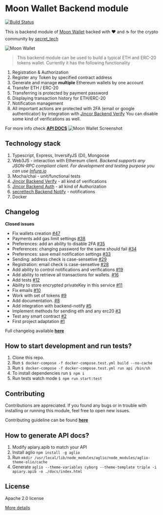 # Moon Wallet Backend module
[![Build Status](https://travis-ci.org/JincorTech/backend-token-wallets.svg?branch=master)](https://travis-ci.org/JincorTech/backend-token-wallets)

This is backend module of [Moon Wallet](https://moonwallet.tech/) backed with
:heart: and :coffee: for the crypto community by [secret_tech](https://secrettech.io)


![Moon Wallet](https://monosnap.com/file/AWvzmQe6IvNezvjIhYwkSDWbiKB5en.png)

> This backend module can be used to build a typical ETH and ERC-20 tokens
wallet. Currently it has the following functionality

1. Registration & Authorization
1. Register any Token by specified contract address
1. Generate and manage **multiple** Ethereum wallets by one account
1. Transfer ETH / ERC-20 
1. Transferring is protected by payment password
1. Displaying transaction history for ETH/ERC-20
1. Notification management
1. All important actions are protected with 2FA (email or google authenticator) 
by integration with 
[Jincor Backend Verify](https://github.com/JincorTech/backend-verify) 
   You can disable some kind of verifications as well.


For more info check [**API DOCS**](https://jincortech.github.io/backend-token-wallets)
![Moon Wallet Screenshot](https://monosnap.com/file/ju7HjvPDg0csEeInRo11JrudDAJDc3.png)

## Technology stack

1. Typescript, Express, InversifyJS (DI), Mongoose
1. Web3JS - interaction with Ethereum client. 
    _Backend supports any JSON-RPC compliant client. For development
    and testing purpose you can use [Infura.io](https://infura.io)_
1. Mocha/chai - unit/functional tests
1. [Jincor Backend Verify](https://github.com/JincorTech/backend-verify) -
 all kind of verifications
1. [Jincor Backend Auth](https://github.com/JincorTech/backend-auth) - 
 all kind of Authorization
1. [secrettech Backend Notify](https://github.com/JincorTech/backend-notify) - 
 notifications
1. Docker

## Changelog
**Closed issues**

- Fix wallets creation [\#47](https://github.com/JincorTech/backend-token-wallets/issues/47)
- Payments add gas limit settings [\#38](https://github.com/JincorTech/backend-token-wallets/issues/38)
- Preferences: add an ability to disable 2FA [\#35](https://github.com/JincorTech/backend-token-wallets/issues/35)
- Preferences: changing password for the same should fail [\#34](https://github.com/JincorTech/backend-token-wallets/issues/34)
- Preferences: save email notification settings [\#33](https://github.com/JincorTech/backend-token-wallets/issues/33)
- Sending: address check is case-sensetive [\#29](https://github.com/JincorTech/backend-token-wallets/issues/29)
- Registration: email check is case-sensetive [\#28](https://github.com/JincorTech/backend-token-wallets/issues/28)
- Add ability to control notifications and verifications  [\#19](https://github.com/JincorTech/backend-token-wallets/issues/19)
- Add ability to retrieve all transactions for wallets. [\#16](https://github.com/JincorTech/backend-token-wallets/issues/16)
- Add tests [\#12](https://github.com/JincorTech/backend-token-wallets/issues/12)
- Ability to store encrypted privateKey in this service  [\#11](https://github.com/JincorTech/backend-token-wallets/issues/11)
- Fix emails [\#10](https://github.com/JincorTech/backend-token-wallets/issues/10)
- Work with set of tokens [\#9](https://github.com/JincorTech/backend-token-wallets/issues/9)
- Add documentation. [\#8](https://github.com/JincorTech/backend-token-wallets/issues/8)
- Add integration with backend-notify [\#5](https://github.com/JincorTech/backend-token-wallets/issues/5)
- Implement methods for sending eth and any erc20  [\#3](https://github.com/JincorTech/backend-token-wallets/issues/3)
- Test any smart contract [\#2](https://github.com/JincorTech/backend-token-wallets/issues/2)
- First project adaptation [\#1](https://github.com/JincorTech/backend-token-wallets/issues/1)

Full changelog available [**here**](/CHANGELOG.md)

## How to start development and run tests?

1. Clone this repo.
1. Run `$ docker-compose -f docker-compose.test.yml build --no-cache`
1. Run `$ docker-compose -f docker-compose.test.yml run api /bin/sh`
1. To install dependencies run `$ npm i`
1. Run tests watch mode `$ npm run start:test`

## Contributing
Contributions are appreciated. If you found any bugs or in trouble with
installing or running this module, feel free to open new issues.

Contributing guideline can be found [**here**](/CONTRIBUTING.md)

## How to generate API docs?

1. Modify apiary.apib to match  your API
1. Install aglio `npm install -g aglio`
1. Run `mkdir /usr/local/lib/node_modules/aglio/node_modules/aglio-theme-olio/cache`
1. Generate `aglio --theme-variables cyborg --theme-template triple -i apiary.apib -o ./docs/index.html`

## License
Apache 2.0 license

[More details](https://github.com/JincorTech/backend-token-wallets/blob/develop/LICENSE)
